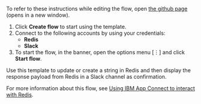To refer to these instructions while editing the flow, open [the github page](https://github.com/ot4i/app-connect-templates/blob/master/resources/markdown/Update%20or%20create%20a%20configuration%20string%20in%20Redis_instructions.md) (opens in a new window).

1. Click **Create flow** to start using the template.
2. Connect to the following accounts by using your credentials:
   - **Redis** 
   - **Slack**
3. To start the flow, in the banner, open the options menu [⋮] and click **Start flow**.

Use this template to update or create a string in Redis and then display the response payload from Redis in a Slack channel as confirmation.

For more information about this flow, see [Using IBM App Connect to interact with Redis](https://community.ibm.com/community/user/integration/viewdocument/using-ibm-app-connect-to-interact-w).
